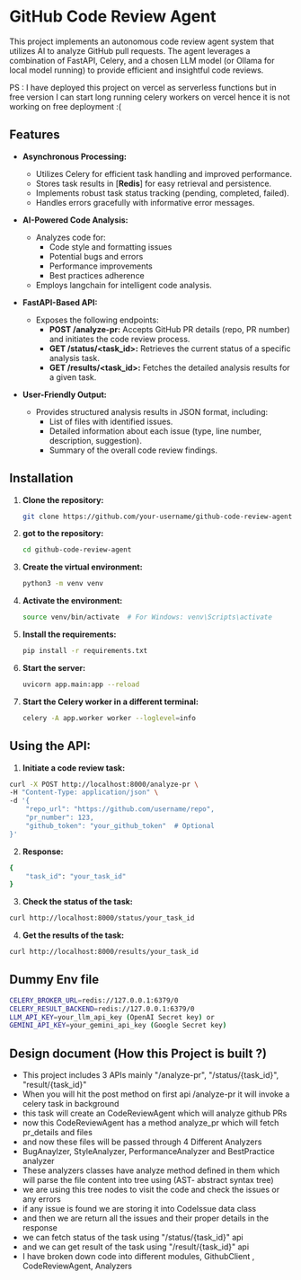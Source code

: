 # GitHub Code Review Agent

This project implements an autonomous code review agent system that utilizes AI to analyze GitHub pull requests. The agent leverages a combination of FastAPI, Celery, and a chosen LLM model (or Ollama for local model running) to provide efficient and insightful code reviews.

PS : I have deployed this project on vercel as serverless functions but in free version I can start long running celery workers on vercel hence it is not working on free deployment :(

## Features

* **Asynchronous Processing:** 
    * Utilizes Celery for efficient task handling and improved performance.
    * Stores task results in [**Redis**] for easy retrieval and persistence.
    * Implements robust task status tracking (pending, completed, failed).
    * Handles errors gracefully with informative error messages.

* **AI-Powered Code Analysis:**
    * Analyzes code for:
        * Code style and formatting issues
        * Potential bugs and errors
        * Performance improvements
        * Best practices adherence
    * Employs langchain for intelligent code analysis.

* **FastAPI-Based API:**
    * Exposes the following endpoints:
        * **POST /analyze-pr:** Accepts GitHub PR details (repo, PR number) and initiates the code review process.
        * **GET /status/<task_id>:** Retrieves the current status of a specific analysis task.
        * **GET /results/<task_id>:** Fetches the detailed analysis results for a given task.

* **User-Friendly Output:**
    * Provides structured analysis results in JSON format, including:
        * List of files with identified issues.
        * Detailed information about each issue (type, line number, description, suggestion).
        * Summary of the overall code review findings.

## Installation

1. **Clone the repository:**

   ```bash
   git clone https://github.com/your-username/github-code-review-agent.git
   ```
2. **got to the repository:**
   ```bash
   cd github-code-review-agent
   ```
3. **Create the virtual environment:**
   ```bash
   python3 -m venv venv
   ```
4. **Activate the environment:**
   ```bash
   source venv/bin/activate  # For Windows: venv\Scripts\activate
   ```
5. **Install the requirements:**
   ```bash
   pip install -r requirements.txt
    ```
6. **Start the server:**
   ```bash
   uvicorn app.main:app --reload
    ```

5. **Start the Celery worker in a different terminal:**
   ```bash
   celery -A app.worker worker --loglevel=info
    ```
## Using the API:
1. **Initiate a code review task:**
```bash
curl -X POST http://localhost:8000/analyze-pr \
-H "Content-Type: application/json" \
-d '{
    "repo_url": "https://github.com/username/repo",
    "pr_number": 123,
    "github_token": "your_github_token"  # Optional
}'
```
2. **Response:**
```bash
{
    "task_id": "your_task_id"
}
```
3. **Check the status of the task:**
```bash
curl http://localhost:8000/status/your_task_id
```
4. **Get the results of the task:**
```bash
curl http://localhost:8000/results/your_task_id
```

## Dummy Env file

```bash
CELERY_BROKER_URL=redis://127.0.0.1:6379/0
CELERY_RESULT_BACKEND=redis://127.0.0.1:6379/0
LLM_API_KEY=your_llm_api_key (OpenAI Secret key) or 
GEMINI_API_KEY=your_gemini_api_key (Google Secret key)
```
## Design document (How this Project is built ?)

- This project includes 3 APIs mainly "/analyze-pr", "/status/{task_id}", "result/{task_id}"
- When you will hit the post method on first api /analyze-pr it will invoke a celery task in background
- this task will create an CodeReviewAgent which will analyze github PRs
- now this CodeReviewAgent has a method analyze_pr which will fetch pr_details and files
- and now these files will be passed through 4 Different Analyzers 
- BugAnaylzer, StyleAnalyzer, PerformanceAnalyzer and BestPractice analyzer
- These analyzers classes have analyze method defined in them which will parse the file content into tree using (AST- abstract syntax tree)
- we are using this tree nodes to visit the code and check the issues or any errors
- if any issue is found we are storing it into CodeIssue data class
- and then we are return all the issues and their proper details in the response
- we can fetch status of the task using "/status/{task_id}" api 
- and we can get result of the task using "/result/{task_id}" api
- I have broken down code into different modules, GithubClient , CodeReviewAgent, Analyzers
